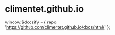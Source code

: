 # climentet.github.io

window.$docsify = {
  repo: 'https://github.com/climentet.github.io/docs/html/'
};
